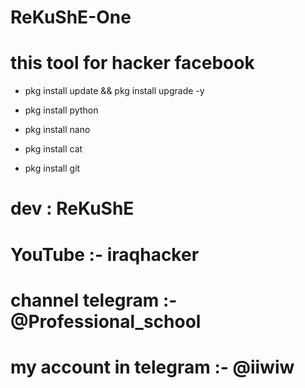 # ReKuShE-One
# this tool for hacker facebook

* pkg install update && pkg install upgrade -y

* pkg install python

* pkg install nano

* pkg install cat

* pkg install git

# dev : ReKuShE

# YouTube :- iraqhacker

# channel telegram :-@Professional_school

# my account in telegram :- @iiwiw
